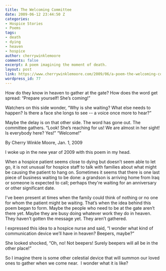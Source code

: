 ```yaml
---
title: The Welcoming Committee
date: 2009-06-12 23:44:50 Z
categories:
- Hospice Stories
- Poems
tags:
- death
- dying
- heaven
- hospice
author: cherrywinklemoore
comments: false
excerpt: A poem imagining the moment of death.
layout: post
link: https://www.cherrywinklemoore.com/2009/06/a-poem-the-welcoming-committee/
wordpress_id: 77
---
```


How do they know
in heaven
to gather at the gate?
How does the word
get spread:
“Prepare yourself! She’s coming!”

Watchers on this side wonder,
“Why is she waiting?
What else needs to happen?
Is there a face she longs to see --
a voice once more to hear?”

Maybe the delay is on that other side.
The word has gone out.
The committee gathers.
“Look! She’s reaching for us!
We are almost in her sight!
Is everybody here?
Yes!”
“Welcome!”

By Cherry Winkle Moore, Jan. 1, 2009

I woke up in the new year of 2009 with this poem in my head.

When a hospice patient seems close to dying but doesn’t seem able to let go, it is not unusual for hospice staff to talk with families about what might be causing the patient to hang on. Sometimes it seems that there is one last piece of business waiting to be done: a grandson is arriving home from Iraq or someone is expected to call; perhaps they're waiting for an anniversary or other significant date.

I've been present at times when the family could think of nothing or no one for whom the patient might be waiting. That’s when the idea behind this poem began to form. Maybe the people who need to be at the gate aren’t there yet. Maybe they are busy doing whatever work they do in heaven. They haven’t gotten the message yet. They aren’t gathered.

I expressed this idea to a hospice nurse and said, “I wonder what kind of communication device we’ll have in heaven? Beepers, maybe?”

She looked shocked, “Oh, no! Not beepers! Surely beepers will all be in the other place!”

So I imagine there is some other celestial device that will summon our loved ones to gather when we come near.  I wonder what it is like?
